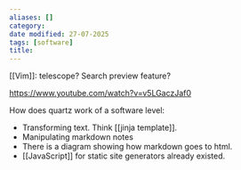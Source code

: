 ```yaml
---
aliases: []
category:
date modified: 27-07-2025
tags: [software]
title: 
---
```

[[Vim]]: telescope? Search preview feature?

https://www.youtube.com/watch?v=v5LGaczJaf0

How does quartz work of a software level:
- Transforming text. Think [[jinja template]]. 
- Manipulating markdown notes
- There is a diagram showing how markdown goes to html.
- [[JavaScript]] for static site generators already existed.